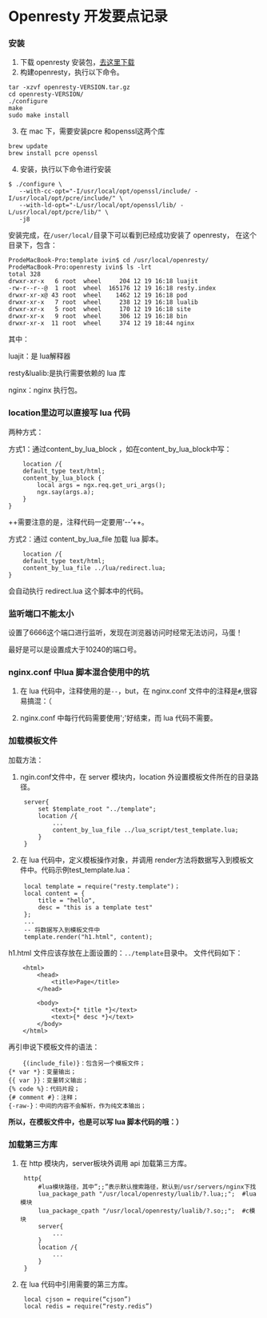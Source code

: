 # Openresty 开发要点记录

### 安装
1. 下载 openresty 安装包，[去这里下载](http://openresty.org/cn/download.html)
2. 构建openresty，执行以下命令。
```
tar -xzvf openresty-VERSION.tar.gz
cd openresty-VERSION/
./configure
make
sudo make install
```
3. 在 mac 下，需要安装pcre 和openssl这两个库
```
brew update
brew install pcre openssl
```
4. 安装，执行以下命令进行安装
```
$ ./configure \
   --with-cc-opt="-I/usr/local/opt/openssl/include/ -I/usr/local/opt/pcre/include/" \
   --with-ld-opt="-L/usr/local/opt/openssl/lib/ -L/usr/local/opt/pcre/lib/" \
   -j8
```
安装完成，在```/user/local/```目录下可以看到已经成功安装了 openresty， 在这个目录下，包含：
```
ProdeMacBook-Pro:template ivin$ cd /usr/local/openresty/
ProdeMacBook-Pro:openresty ivin$ ls -lrt
total 328
drwxr-xr-x   6 root  wheel     204 12 19 16:18 luajit
-rw-r--r--@  1 root  wheel  165176 12 19 16:18 resty.index
drwxr-xr-x@ 43 root  wheel    1462 12 19 16:18 pod
drwxr-xr-x   7 root  wheel     238 12 19 16:18 lualib
drwxr-xr-x   5 root  wheel     170 12 19 16:18 site
drwxr-xr-x   9 root  wheel     306 12 19 16:18 bin
drwxr-xr-x  11 root  wheel     374 12 19 18:44 nginx
```
其中：

luajit：是 lua解释器

resty&lualib:是执行需要依赖的 lua 库

nginx：nginx 执行包。

### location里边可以直接写 lua 代码
两种方式：

方式1：通过content_by_lua_block ，如在content_by_lua_block中写：

        location /{
        default_type text/html;
        content_by_lua_block {
            local args = ngx.req.get_uri_args();
            ngx.say(args.a);
        }
    }
        
++需要注意的是，注释代码一定要用‘--’++。

方式2：通过 content_by_lua_file 加载 lua 脚本。

        location /{
        default_type text/html;
        content_by_lua_file ../lua/redirect.lua;
    }
会自动执行 redirect.lua 这个脚本中的代码。

### 监听端口不能太小
设置了6666这个端口进行监听，发现在浏览器访问时经常无法访问，马蛋！

最好是可以是设置成大于10240的端口号。

### nginx.conf 中lua 脚本混合使用中的坑
1. 在 lua 代码中，注释使用的是```--```，but，在 nginx.conf 文件中的注释是```#```,很容易搞混：（

2. nginx.conf 中每行代码需要使用';'好结束，而 lua 代码不需要。

### 加载模板文件
加载方法：
1. ngin.conf文件中，在 server 模块内，location 外设置模板文件所在的目录路径。

        server{
            set $template_root "../template";
            location /{
                ...
                content_by_lua_file ../lua_script/test_template.lua;
            }
        }

2. 在 lua 代码中，定义模板操作对象，并调用 render方法将数据写入到模板文件中。代码示例test_template.lua：

        local template = require("resty.template")；
        local content = {
            title = "hello",
            desc = "this is a template test"
        };
        ...
        -- 将数据写入到模板文件中
        template.render("h1.html", content); 

h1.html 文件应该存放在上面设置的：```../template```目录中。
文件代码如下：

        <html>
            <head>
                <title>Page</title>
            </head>
            
            <body>
                <text>{* title *}</text>
                <text>{* desc *}</text>
            </body>
        </html>
        
再引申说下模板文件的语法：
        
        {(include_file)}：包含另一个模板文件；
    {* var *}：变量输出；
    {{ var }}：变量转义输出；
    {% code %}：代码片段；
    {# comment #}：注释；
    {-raw-}：中间的内容不会解析，作为纯文本输出；

**所以，在模板文件中，也是可以写 lua 脚本代码的哦：）**

### 加载第三方库
1. 在 http 模块内，server板块外调用 api 加载第三方库。

        http{
            #lua模块路径，其中”;;”表示默认搜索路径，默认到/usr/servers/nginx下找  
            lua_package_path "/usr/local/openresty/lualib/?.lua;;";  #lua 模块  
            lua_package_cpath "/usr/local/openresty/lualib/?.so;;";  #c模块
            server{
                ...
            }
            location /{
                ...
            }
        }
        
2. 在 lua 代码中引用需要的第三方库。

        local cjson = require(“cjson”)  
        local redis = require(“resty.redis”)  




